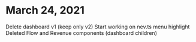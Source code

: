 # March 24, 2021
Delete dashboard v1 (keep only v2)
Start working on nev.ts menu highlight
Deleted Flow and Revenue components (dashboard children)